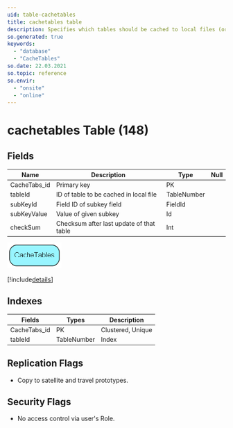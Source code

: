 ```yaml
---
uid: table-cachetables
title: cachetables table
description: Specifies which tables should be cached to local files (or otherwise), generally these are the lists and other low-frequency-of-change tables. Contains the ID of any tables cached in SOCache. The files are binary and called &lt;tablename&gt;.bin.  &lt;Shift&gt;+&lt;F5&gt; throws all cache files. 
so.generated: true
keywords:
  - "database"
  - "CacheTables"
so.date: 22.03.2021
so.topic: reference
so.envir:
  - "onsite"
  - "online"
---
```


# cachetables Table (148)

## Fields

| Name | Description | Type | Null |
|------|-------------|------|:----:|
|CacheTabs\_id|Primary key|PK| |
|tableId|ID of table to be cached in local file|TableNumber| |
|subKeyId|Field ID of subkey field|FieldId| |
|subKeyValue|Value of given subkey|Id| |
|checkSum|Checksum after last update of that table|Int| |


![CacheTables table relationship diagram](./media/CacheTables.png)

[!include[details](./includes/CacheTables.md)]

## Indexes

| Fields | Types | Description |
|--------|-------|-------------|
|CacheTabs\_id |PK |Clustered, Unique |
|tableId |TableNumber |Index |

## Replication Flags

* Copy to satellite and travel prototypes.

## Security Flags

* No access control via user's Role.

